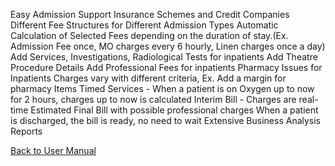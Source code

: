 Easy Admission
Support Insurance Schemes and Credit Companies
Different Fee Structures for Different Admission Types
Automatic Calculation of Selected Fees depending on the duration of stay.(Ex. Admission Fee once, MO charges every 6 hourly, Linen charges once a day)
Add Services, Investigations, Radiological Tests for inpatients
Add Theatre Procedure Details
Add Professional Fees for inpatients
Pharmacy Issues for Inpatients
Charges vary with different criteria, Ex. Add a margin for pharmacy Items
Timed Services - When a patient is on Oxygen up to now for 2 hours, charges up to now is calculated
Interim Bill - Charges are real-time
Estimated Final Bill with possible professional charges
When a patient is discharged, the bill is ready, no need to wait
Extensive Business Analysis Reports





[Back to User Manual](https://github.com/hmislk/hmis/wiki/User-Manual)